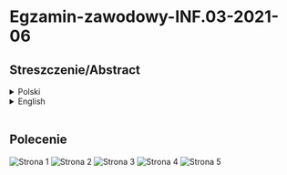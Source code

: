 # Egzamin-zawodowy-INF.03-2021-06

## Streszczenie/Abstract

<details>
  <summary>Polski</summary>

    Repozytorium przedstawia sposób roziazania państwowego egzaminu zawodowego z czerwcza 2021 z kwalifikacji zawodowej INF.03 - Tworzenie i administrowanie stronami i aplikacjami internetowymi oraz bazami danych.  
</details>

<details>
  <summary>English</summary>

    The repository presents the method of terminating the state vocational examination of June 2021 on the professional qualification INF.03 - Creation and administration of websites, internet applications and databases.  
    Next instructions provided in Polish language.
</details>
<br/>

## Polecenie
![Strona 1](instructions/inf_03_2021_06_01_SG_kolor-1.png)
![Strona 2](instructions/inf_03_2021_06_01_SG_kolor-2.png)
![Strona 3](instructions/inf_03_2021_06_01_SG_kolor-3.png)
![Strona 4](instructions/inf_03_2021_06_01_SG_kolor-4.png)
![Strona 5](instructions/inf_03_2021_06_01_SG_kolor-5.png)